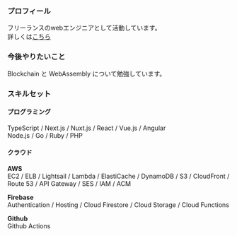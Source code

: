 ### プロフィール
フリーランスのwebエンジニアとして活動しています。  
詳しくは[こちら](https://msykn.com/works/portfolio)

### 今後やりたいこと
Blockchain と WebAssembly について勉強しています。

### スキルセット

#### プログラミング
TypeScript / Next.js / Nuxt.js / React / Vue.js / Angular  
Node.js / Go / Ruby / PHP

#### クラウド
__AWS__  
EC2 / ELB / Lightsail / Lambda / ElastiCache / DynamoDB / S3 / CloudFront / Route 53 / API Gateway / SES / IAM / ACM

__Firebase__  
Authentication / Hosting / Cloud Firestore / Cloud Storage / Cloud Functions

__Github__  
Github Actions
